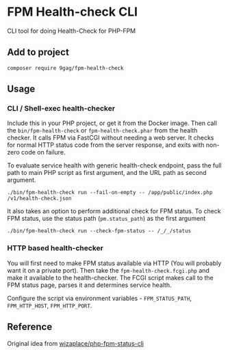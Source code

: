 # FPM Health-check CLI

CLI tool for doing Health-Check for PHP-FPM

## Add to project
```shell
composer require 9gag/fpm-health-check
```
## Usage

### CLI / Shell-exec health-checker

Include this in your PHP project, or get it from the Docker image. Then call the `bin/fpm-health-check` or `fpm-health-check.phar` from the health checker. It calls FPM via FastCGI without needing a web server. It checks for normal HTTP status code from the server response, and exits with non-zero code on failure.

To evaluate service health with generic health-check endpoint, pass the full path to main PHP script as first argument, and the URL path as second argument.
```
./bin/fpm-health-check run --fail-on-empty -- /app/public/index.php /v1/health-check.json
```

It also takes an option to perform additional check for FPM status. To check FPM status, use the status path (`pm.status_path`) as the first argument
```
./bin/fpm-health-check run --check-fpm-status -- /_/_/status
```

### HTTP based health-checker

You will first need to make FPM status available via HTTP (You will probably want it on a private port). Then take the `fpm-health-check.fcgi.php` and make it available to the health-checker. The FCGI script makes call to the FPM status page, parses it and determines service health.

Configure the script via environment variables - `FPM_STATUS_PATH`, `FPM_HTTP_HOST`, `FPM_HTTP_PORT`.

## Reference

Original idea from [wizaplace/php-fpm-status-cli](https://github.com/wizaplace/php-fpm-status-cli/)